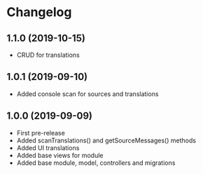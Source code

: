 Changelog
=========

## 1.1.0 (2019-10-15)
 * CRUD for translations
 
## 1.0.1 (2019-09-10)
 * Added console scan for sources and translations
 
## 1.0.0 (2019-09-09)
 * First pre-release
 * Added scanTranslations() and getSourceMessages() methods
 * Added UI translations
 * Added base views for module
 * Added base module, model, controllers and migrations

